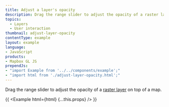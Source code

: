 ```yaml
---
title: Adjust a layer's opacity
description: Drag the range slider to adjust the opacity of a raster layer on top of a map.
topics:
  - Layers
  - User interaction
thumbnail: adjust-layer-opacity
contentType: example
layout: example
language:
- JavaScript
products:
- Mapbox GL JS
prependJs:
- "import Example from '../../components/example';"
- "import html from './adjust-layer-opacity.html';"
---
```


Drag the range slider to adjust the opacity of a [raster layer](/mapbox-gl-js/style-spec/#layers-raster) on top of a map.

{{ <Example html={html} {...this.props} /> }}
